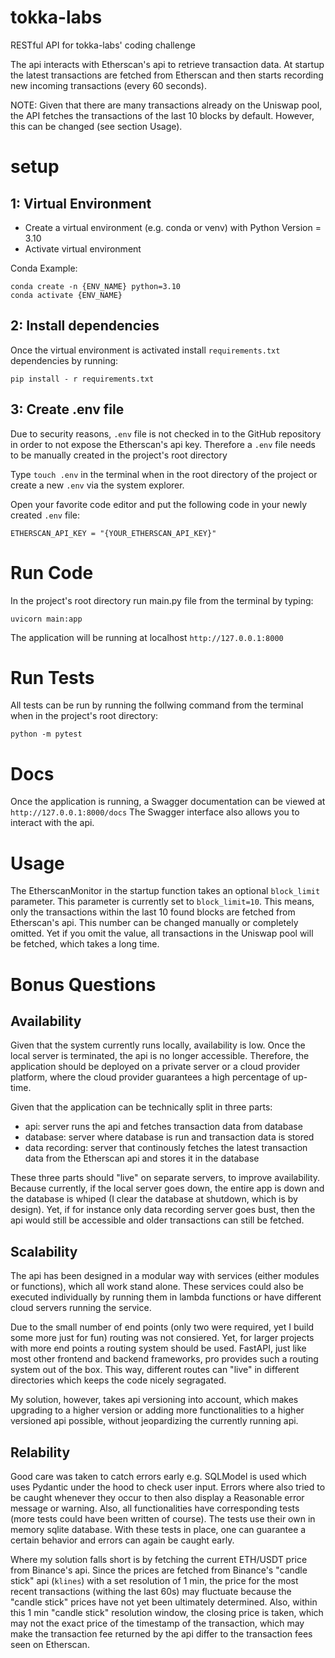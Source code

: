 # tokka-labs
RESTful API for tokka-labs' coding challenge

The api interacts with Etherscan's api to retrieve transaction data. At startup the latest transactions are fetched from Etherscan and then starts recording new incoming transactions (every 60 seconds).

NOTE: Given that there are many transactions already on the Uniswap pool, the API fetches the transactions of the last 10 blocks by default. However, this can be changed (see section Usage).

# setup
## 1: Virtual Environment
- Create a virtual environment (e.g. conda or venv) with Python Version = 3.10
- Activate virtual environment

Conda Example:
```
conda create -n {ENV_NAME} python=3.10
conda activate {ENV_NAME}
```

## 2: Install dependencies
Once the virtual environment is activated install ```requirements.txt``` dependencies by running: 

```
pip install - r requirements.txt
```

## 3: Create .env file
Due to security reasons, ```.env``` file is not checked in to the GitHub repository in order to not expose the Etherscan's api key. Therefore a ```.env``` file needs to be manually created in the project's root directory 

Type ```touch .env``` in the terminal when in the root directory of the project or create a new ```.env``` via the system explorer.

Open your favorite code editor and put the following code in your newly created ```.env``` file: 
```
ETHERSCAN_API_KEY = "{YOUR_ETHERSCAN_API_KEY}"
```

# Run Code
In the project's root directory run main.py file from the terminal by typing: 
```
uvicorn main:app
```

The application will be running at localhost ```http://127.0.0.1:8000```

# Run Tests
All tests can be run by running the follwing command from the terminal when in the project's root directory:
```
python -m pytest
```

# Docs
Once the application is running, a Swagger documentation can be viewed at ```http://127.0.0.1:8000/docs```
The Swagger interface also allows you to interact with the api.

# Usage
The EtherscanMonitor in the startup function takes an optional ```block_limit``` parameter. This parameter is currently set to ```block_limit=10```. This means, only the transactions within the last 10 found blocks are fetched from Etherscan's api. This number can be changed manually or completely omitted. Yet if you omit the value, all transactions in the Uniswap pool will be fetched, which takes a long time. 

# Bonus Questions
## Availability
Given that the system currently runs locally, availability is low. Once the local server is terminated, the api is no longer accessible. Therefore, the application should be deployed on a private server or a cloud provider platform, where the cloud provider guarantees a high percentage of up-time.

Given that the application can be technically split in three parts: 
- api: server runs the api and fetches transaction data from database
- database: server where database is run and transaction data is stored
- data recording: server that continously fetches the latest transaction data from the Etherscan api and stores it in the database

These three parts should "live" on separate servers, to improve availability. Because currently, if the local server goes down, the entire app is down and the database is whiped (I clear the database at shutdown, which is by design). Yet, if for instance only data recording server goes bust, then the api would still be accessible and older transactions can still be fetched. 

## Scalability
The api has been designed in a modular way with services (either modules or functions), which all work stand alone. These services could also be executed individually by running them in lambda functions or have different cloud servers running the service. 

Due to the small number of end points (only two were required, yet I build some more just for fun) routing was not consiered. Yet, for larger projects with more end points a routing system should be used. FastAPI, just like most other frontend and backend frameworks, pro provides such a routing system out of the box. This way, different routes can "live" in different directories which keeps the code nicely segragated.

My solution, however, takes api versioning into account, which makes upgrading to a higher version or adding more functionalities to a higher versioned api possible, without jeopardizing the currently running api.  

## Relability
Good care was taken to catch errors early e.g. SQLModel is used which uses Pydantic under the hood to check user input. Errors where also tried to be caught whenever they occur to then also display a Reasonable error message or warning. 
Also, all functionalities have corresponding tests (more tests could have been written of course). The tests use their own in memory sqlite database. With these tests in place, one can guarantee a certain behavior and errors can again be caught early.

Where my solution falls short is by fetching the current ETH/USDT price from Binance's api. Since the prices are fetched from Binance's "candle stick" api (```klines```) with a set resolution of 1 min, the price for the most recent transactions (withing the last 60s) may fluctuate because the "candle stick" prices have not yet been ultimately determined. Also, within this 1 min "candle stick" resolution window, the closing price is taken, which may not the exact price of the timestamp of the transaction, which may make the transaction fee returned by the api differ to the transaction fees seen on Etherscan.